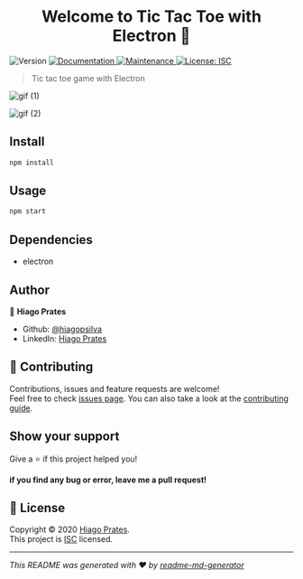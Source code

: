 <h1 align="center">Welcome to Tic Tac Toe with Electron 👋</h1>
<p>
  <img alt="Version" src="https://img.shields.io/badge/version-1.0.0-blue.svg?cacheSeconds=2592000" />
  <a href="https://github.com/hiagopsilva/tic-tac-toe#readme" target="_blank">
    <img alt="Documentation" src="https://img.shields.io/badge/documentation-yes-brightgreen.svg" />
  </a>
  <a href="https://github.com/hiagopsilva/tic-tac-toe/graphs/commit-activity" target="_blank">
    <img alt="Maintenance" src="https://img.shields.io/badge/Maintained%3F-yes-green.svg" />
  </a>
  <a href="https://github.com/hiagopsilva/tic-tac-toe/blob/master/LICENSE" target="_blank">
    <img alt="License: ISC" src="https://img.shields.io/github/license/hiagopsilva/Tic Tac Toe with Electron" />
  </a>
</p>

> Tic tac toe game with Electron

![gif (1)](https://user-images.githubusercontent.com/47197695/82746481-a04f5480-9d66-11ea-96d5-758a94e8e150.gif)

![gif (2)](https://user-images.githubusercontent.com/47197695/82746479-9fb6be00-9d66-11ea-821b-81b8eb036b13.gif)


## Install

```sh
npm install
```

## Usage

```sh
npm start
```

## Dependencies 
 * electron

## Author

👤 **Hiago Prates**

* Github: [@hiagopsilva](https://github.com/hiagopsilva)
* LinkedIn: [Hiago Prates](https://linkedin.com/in/hiago-prates-04902b132\/)

## 🤝 Contributing

Contributions, issues and feature requests are welcome!<br />Feel free to check [issues page](https://github.com/hiagopsilva/tic-tac-toe/issues). You can also take a look at the [contributing guide](https://github.com/hiagopsilva/tic-tac-toe/blob/master/CONTRIBUTING.md).

## Show your support

Give a ⭐️ if this project helped you!

**if you find any bug or error, leave me a pull request!**

## 📝 License

Copyright © 2020 [Hiago Prates](https://github.com/hiagopsilva).<br />
This project is [ISC](https://github.com/hiagopsilva/tic-tac-toe/blob/master/LICENSE) licensed.

***
_This README was generated with ❤️ by [readme-md-generator](https://github.com/kefranabg/readme-md-generator)_
